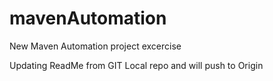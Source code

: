 # mavenAutomation
New Maven Automation project excercise



Updating ReadMe from GIT Local repo and will push to Origin
